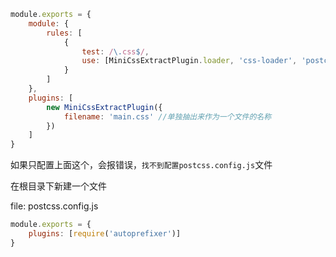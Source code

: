 ```js
module.exports = {
	module: {
		rules: [
			{
				test: /\.css$/,
				use: [MiniCssExtractPlugin.loader, 'css-loader', 'postcss-loader']
			}
		]
	},
	plugins: [
		new MiniCssExtractPlugin({
			filename: 'main.css' //单独抽出来作为一个文件的名称
		})
	]
}
```

如果只配置上面这个，会报错误，`找不到配置postcss.config.js`文件

在根目录下新建一个文件

file: postcss.config.js

```js
module.exports = {
	plugins: [require('autoprefixer')]
}
```
